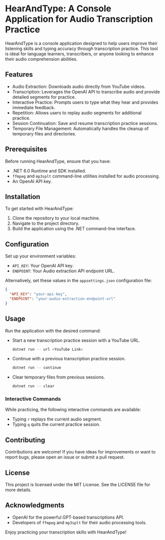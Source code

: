 # HearAndType: A Console Application for Audio Transcription Practice

HearAndType is a console application designed to help users improve their listening skills and typing accuracy through transcription practice. This tool is ideal for language learners, transcribers, or anyone looking to enhance their audio comprehension abilities.

## Features

- Audio Extraction: Downloads audio directly from YouTube videos.
- Transcription: Leverages the OpenAI API to transcribe audio and provide detailed segments for practice.
- Interactive Practice: Prompts users to type what they hear and provides immediate feedback.
- Repetition: Allows users to replay audio segments for additional practice.
- Session Continuation: Save and resume transcription practice sessions.
- Temporary File Management: Automatically handles the cleanup of temporary files and directories.

## Prerequisites

Before running HearAndType, ensure that you have:

- .NET 6.0 Runtime and SDK installed.
- `ffmpeg` and `mp3splt` command-line utilities installed for audio processing.
- An OpenAI API key.

## Installation

To get started with HearAndType:

1. Clone the repository to your local machine.
2. Navigate to the project directory.
3. Build the application using the .NET command-line interface.

## Configuration

Set up your environment variables:

- `API_KEY`: Your OpenAI API key.
- `ENDPOINT`: Your Audio extraction API endpoint URL.

Alternatively, set these values in the `appsettings.json` configuration file:

```json
{
  "API_KEY": "your-api-key",
  "ENDPOINT": "your-audio-extraction-endpoint-url"
}
```

## Usage

Run the application with the desired command:

- Start a new transcription practice session with a YouTube URL.
  ```sh
  dotnet run -- url <YouTube Link>
  ```
- Continue with a previous transcription practice session.
  ```sh
  dotnet run -- continue
  ```
- Clear temporary files from previous sessions.
  ```sh
  dotnet run -- clear
  ```

### Interactive Commands

While practicing, the following interactive commands are available:

- Typing `r` replays the current audio segment.
- Typing `q` quits the current practice session.

## Contributing

Contributions are welcome! If you have ideas for improvements or want to report bugs, please open an issue or submit a pull request.

## License

This project is licensed under the MIT License. See the LICENSE file for more details.

## Acknowledgments

- OpenAI for the powerful GPT-based transcriptions API.
- Developers of `ffmpeg` and `mp3splt` for their audio processing tools.

Enjoy practicing your transcription skills with HearAndType!